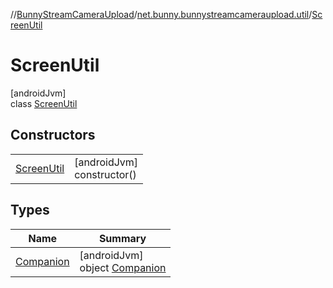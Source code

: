 //[BunnyStreamCameraUpload](../../../index.md)/[net.bunny.bunnystreamcameraupload.util](../index.md)/[ScreenUtil](index.md)

# ScreenUtil

[androidJvm]\
class [ScreenUtil](index.md)

## Constructors

| | |
|---|---|
| [ScreenUtil](-screen-util.md) | [androidJvm]<br>constructor() |

## Types

| Name | Summary |
|---|---|
| [Companion](-companion/index.md) | [androidJvm]<br>object [Companion](-companion/index.md) |